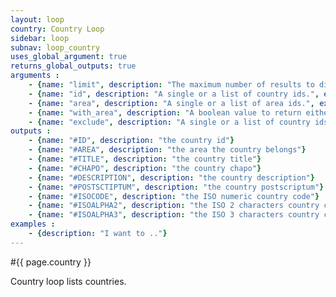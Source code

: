 ```yaml
---
layout: loop
country: Country Loop
sidebar: loop
subnav: loop_country
uses_global_argument: true
returns_global_outputs: true
arguments :
    - {name: "limit", description: "The maximum number of results to display", example: "limit=\"15\"", default: "500"}
    - {name: "id", description: "A single or a list of country ids.", example: "id=\"2\", id=\"1,4,7\""}
    - {name: "area", description: "A single or a list of area ids.", example: "area=\"10,9\"", area: "500"}
    - {name: "with_area", description: "A boolean value to return either countries whose area is defined either all the others.", example: "with_area=\"true\""}
    - {name: "exclude", description: "A single or a list of country ids.", example: "exclude=\"2\", exclude=\"1,4,7\""}
outputs :
    - {name: "#ID", description: "the country id"}
    - {name: "#AREA", description: "the area the country belongs"}
    - {name: "#TITLE", description: "the country title"}
    - {name: "#CHAPO", description: "the country chapo"}
    - {name: "#DESCRIPTION", description: "the country description"}
    - {name: "#POSTSCTIPTUM", description: "the country postscriptum"}
    - {name: "#ISOCODE", description: "the ISO numeric country code"}
    - {name: "#ISOALPHA2", description: "the ISO 2 characters country code"}
    - {name: "#ISOALPHA3", description: "the ISO 3 characters country code"}
examples :
    - {description: "I want to .."}
---
```


#{{ page.country }}

Country loop lists countries.